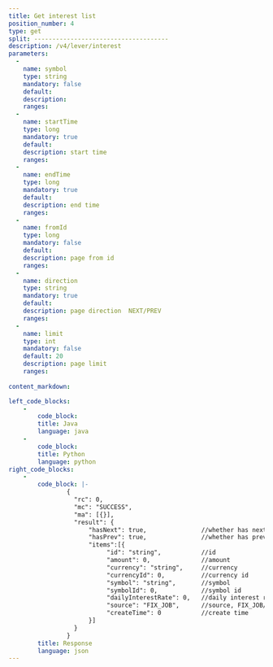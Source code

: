 ```yaml
---
title: Get interest list
position_number: 4
type: get
split: -------------------------------------
description: /v4/lever/interest
parameters:
  -
    name: symbol
    type: string
    mandatory: false
    default:
    description:
    ranges:
  -
    name: startTime
    type: long
    mandatory: true
    default:
    description: start time
    ranges:
  -
    name: endTime
    type: long
    mandatory: true
    default:
    description: end time
    ranges:
  -
    name: fromId
    type: long
    mandatory: false
    default:
    description: page from id
    ranges:
  -
    name: direction
    type: string
    mandatory: true
    default:
    description: page direction  NEXT/PREV
    ranges:
  -
    name: limit
    type: int
    mandatory: false
    default: 20
    description: page limit
    ranges:
  
content_markdown: 

left_code_blocks:
    -
        code_block:
        title: Java
        language: java
    -
        code_block:
        title: Python
        language: python
right_code_blocks:
    -
        code_block: |-
                {
                  "rc": 0,
                  "mc": "SUCCESS",
                  "ma": [{}],
                  "result": {
                      "hasNext": true,               //whether has next page
                      "hasPrev": true,               //whether has previous page
                      "items":[{
                           "id": "string",           //id
                           "amount": 0,              //amount
                           "currency": "string",     //currency
                           "currencyId": 0,          //currency id
                           "symbol": "string",       //symbol
                           "symbolId": 0,            //symbol id
                           "dailyInterestRate": 0,   //daily interest rate
                           "source": "FIX_JOB",      //source, FIX_JOB/USER
                           "createTime": 0           //create time
                      }]
                  }
                }
        title: Response
        language: json
---
```

